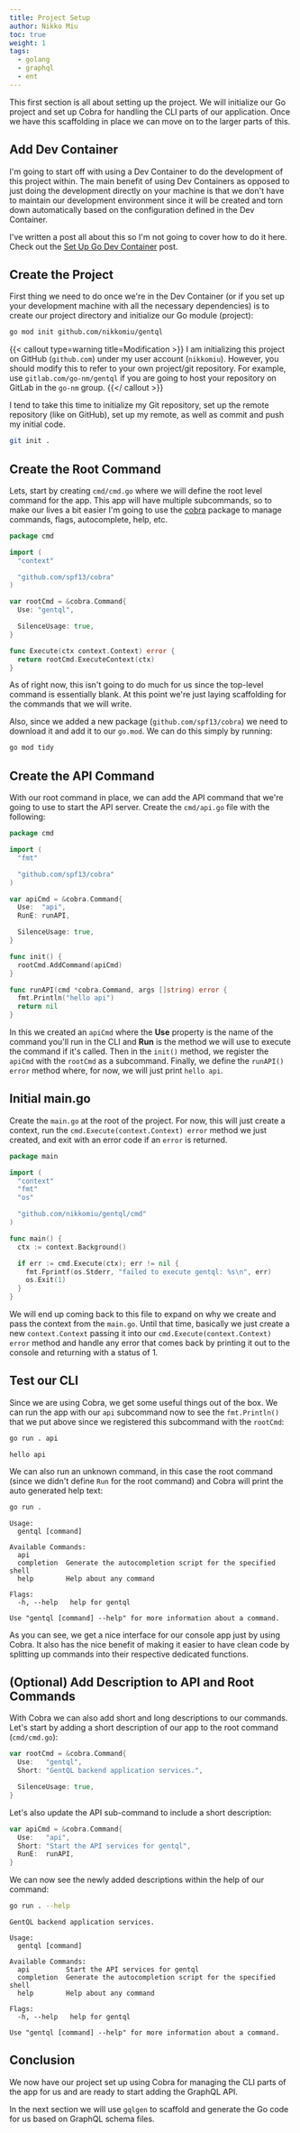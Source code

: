 ```yaml
---
title: Project Setup
author: Nikko Miu
toc: true
weight: 1
tags:
  - golang
  - graphql
  - ent
---
```


This first section is all about setting up the project. We will initialize our Go project and set up Cobra
for handling the CLI parts of our application. Once we have this scaffolding in place we can move on to the
larger parts of this.

<!--more-->

## Add Dev Container

I'm going to start off with using a Dev Container to do the development of this project within. The main
benefit of using Dev Containers as opposed to just doing the development directly on your machine is that
we don't have to maintain our development environment since it will be created and torn down automatically
based on the configuration defined in the Dev Container.

I've written a post all about this so I'm not going to cover how to do it here. Check out the
[Set Up Go Dev Container](/posts/set-up-golang-dev-container) post.

## Create the Project

First thing we need to do once we're in the Dev Container (or if you set up your development machine with
all the necessary dependencies) is to create our project directory and initialize our Go module (project):

```bash
go mod init github.com/nikkomiu/gentql
```

{{< callout type=warning title=Modification >}}
I am initializing this project on GitHub (`github.com`) under my user account (`nikkomiu`). However, you should modify
this to refer to your own project/git repository. For example, use `gitlab.com/go-nm/gentql` if you are going to host
your repository on GitLab in the `go-nm` group.
{{</ callout >}}

I tend to take this time to initialize my Git repository, set up the remote repository (like on GitHub),
set up my remote, as well as commit and push my initial code.

```bash
git init .
```

## Create the Root Command

Lets, start by creating `cmd/cmd.go` where we will define the root level command for the app.
This app will have multiple subcommands, so to make our lives a bit easier I'm going to use the
[cobra](https://github.com/spf13/cobra) package to manage commands, flags, autocomplete, help, etc.

```go {file="cmd/cmd.go"}
package cmd

import (
  "context"

  "github.com/spf13/cobra"
)

var rootCmd = &cobra.Command{
  Use: "gentql",

  SilenceUsage: true,
}

func Execute(ctx context.Context) error {
  return rootCmd.ExecuteContext(ctx)
}
```

As of right now, this isn't going to do much for us since the top-level command is essentially blank.
At this point we're just laying scaffolding for the commands that we will write.

Also, since we added a new package (`github.com/spf13/cobra`) we need to download it and add it to our `go.mod`.
We can do this simply by running:

```bash
go mod tidy
```

## Create the API Command

With our root command in place, we can add the API command that we're going to use to start the API server.
Create the `cmd/api.go` file with the following:

```go {file="cmd/api.go"}
package cmd

import (
  "fmt"

  "github.com/spf13/cobra"
)

var apiCmd = &cobra.Command{
  Use:  "api",
  RunE: runAPI,

  SilenceUsage: true,
}

func init() {
  rootCmd.AddCommand(apiCmd)
}

func runAPI(cmd *cobra.Command, args []string) error {
  fmt.Println("hello api")
  return nil
}
```

In this we created an `apiCmd` where the **Use** property is the name of the command you'll run in the CLI
and **Run** is the method we will use to execute the command if it's called.
Then in the `init()` method, we register the `apiCmd` with the `rootCmd` as a subcommand.
Finally, we define the `runAPI() error` method where, for now, we will just print `hello api`.

## Initial main.go

Create the `main.go` at the root of the project. For now, this will just create a context, run the
`cmd.Execute(context.Context) error` method we just created, and exit with an error code if an `error` is returned.

```go {file=main.go}
package main

import (
  "context"
  "fmt"
  "os"

  "github.com/nikkomiu/gentql/cmd"
)

func main() {
  ctx := context.Background()

  if err := cmd.Execute(ctx); err != nil {
    fmt.Fprintf(os.Stderr, "failed to execute gentql: %s\n", err)
    os.Exit(1)
  }
}
```

We will end up coming back to this file to expand on why we create and pass the context from the `main.go`.
Until that time, basically we just create a new `context.Context` passing it into our `cmd.Execute(context.Context) error`
method and handle any error that comes back by printing it out to the console and returning with a status of 1.

## Test our CLI

Since we are using Cobra, we get some useful things out of the box. We can run the app with our `api` subcommand now to
see the `fmt.Println()` that we put above since we registered this subcommand with the `rootCmd`:

```bash
go run . api
```

```output
hello api
```

We can also run an unknown command, in this case the root command (since we didn't define `Run` for the root command)
and Cobra will print the auto generated help text:

```bash
go run .
```

```output
Usage:
  gentql [command]

Available Commands:
  api
  completion  Generate the autocompletion script for the specified shell
  help        Help about any command

Flags:
  -h, --help   help for gentql

Use "gentql [command] --help" for more information about a command.
```

As you can see, we get a nice interface for our console app just by using Cobra. It also has the nice benefit
of making it easier to have clean code by splitting up commands into their respective dedicated functions.

## (Optional) Add Description to API and Root Commands

With Cobra we can also add short and long descriptions to our commands. Let's start by adding a short description of our
app to the root command (`cmd/cmd.go`):

```go {file="cmd/cmd.go",add_lines="3",linenostart=9}
var rootCmd = &cobra.Command{
  Use:   "gentql",
  Short: "GentQL backend application services.",

  SilenceUsage: true,
}
```

Let's also update the API sub-command to include a short description:

```go {file="cmd/api.go",add_lines="3"}
var apiCmd = &cobra.Command{
  Use:   "api",
  Short: "Start the API services for gentql",
  RunE:  runAPI,
}
```

We can now see the newly added descriptions within the help of our command:

```bash
go run . --help
```

```output
GentQL backend application services.

Usage:
  gentql [command]

Available Commands:
  api         Start the API services for gentql
  completion  Generate the autocompletion script for the specified shell
  help        Help about any command

Flags:
  -h, --help   help for gentql

Use "gentql [command] --help" for more information about a command.
```

## Conclusion

We now have our project set up using Cobra for managing the CLI parts of the app for us and are ready to start adding
the GraphQL API.

In the next section we will use `gqlgen` to scaffold and generate the Go code for us based on GraphQL schema files.

